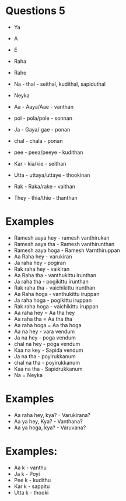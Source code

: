 # Questions 5
* Ya
* A
* E
* Raha
* Rahe
* Na - thal - seithal, kudithal, sapiduthal
* Neyka

* Aa - Aaya/Aae - vanthan
* pol - pola/pole - sonnan
* Ja - Gaya/ gae - ponan
* chal - chala - ponan
* pee - peea/peeye - kudithan
* Kar - kia/kie - seithan
* Utta - uttaya/uttaye - thookinan
* Rak - Raka/rake - vaithan
* They - thia/thie - thanthan

# Examples
* Ramesh aaya hey - ramesh vanthirukan
* Ramesh aaya tha - Ramesh vanthirunthan
* Ramesh aaya hoga - Ramesh Varnthiruppan
* Aa Raha hey - varukiran
* Ja raha hey - pogiran
* Rak raha hey - vaikiran
* Aa Raha tha - vanthukittu irunthan
* Ja raha tha - pogikittu irunthan
* Rak raha tha - vaichikittu irunthan
* Aa Raha hoga - vanthukittu iruppan
* Ja raha hoga - pogikittu iruppan
* Rak raha hoga - vaichikittu iruppan
* Aa raha hey = Aa tha hey
* Aa raha tha = Aa tha tha
* Aa raha hoga = Aa tha hoga
* Aa na hey - vara vendum
* Ja na hey - poga vendum
* chal na hey - poga vendum
* Kaa na key - Sapida vendum
* Ja na tha - poyirukkanum
* chal na tha - poyirukkanum
* Kaa na tha - Sapidrukkanum
* Na = Neyka

# Examples
* Aa raha hey, kya? - Varukirana?
* Aa ya hey, Kya? - Vanthana?
* Aa ya hoga, kya? - Varuvana?

# Examples:
* Aa k - vanthu
* Ja k - Poyi
* Pee k - kudithu
* Kar k - sappitu
* Utta k - thooki
